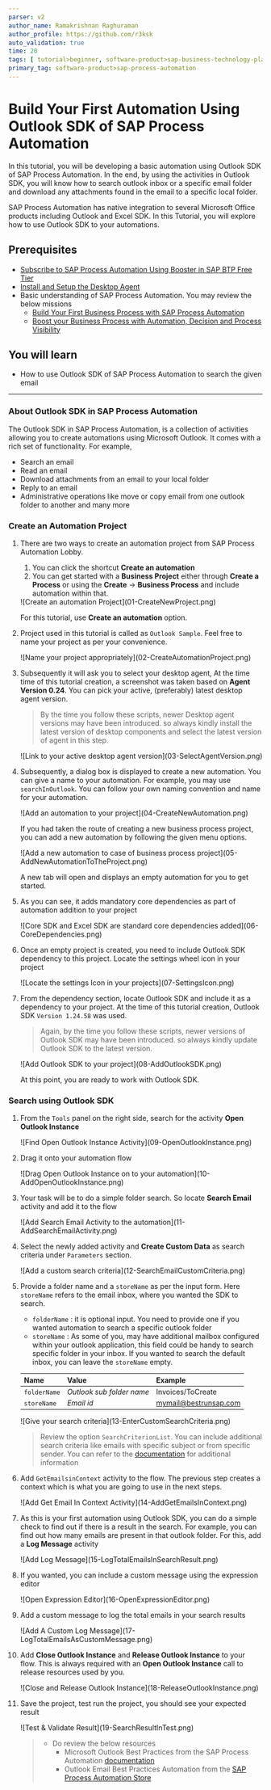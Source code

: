 ```yaml
---
parser: v2
author_name: Ramakrishnan Raghuraman
author_profile: https://github.com/r3ksk
auto_validation: true
time: 20
tags: [ tutorial>beginner, software-product>sap-business-technology-platform, tutorial>free-tier]
primary_tag: software-product>sap-process-automation
---
```


# Build Your First Automation Using Outlook SDK of SAP Process Automation
<!-- description --> In this tutorial, you will be developing a basic automation using Outlook SDK of SAP Process Automation. In the end, by using the activities in Outlook SDK, you will know how to search outlook inbox or a specific email folder and download any attachments found in the email to a specific local folder.


SAP Process Automation has native integration to several Microsoft Office products including Outlook and Excel SDK. In this Tutorial, you will explore how to use Outlook SDK to your automations.

## Prerequisites

- [Subscribe to SAP Process Automation Using Booster in SAP BTP Free Tier](spa-subscribe-booster)
- [Install and Setup the Desktop Agent](spa-setup-desktop-3-0-agent)
- Basic understanding of SAP Process Automation. You may review the below missions
    - [Build Your First Business Process with SAP Process Automation](mission.sap-process-automation)
    - [Boost your Business Process with Automation, Decision and Process Visibility](mission.sap-process-automation-boost)
    


## You will learn
  - How to use Outlook SDK of SAP Process Automation to search the given email

---

### About Outlook SDK in SAP Process Automation


The Outlook SDK in SAP Process Automation, is a collection of activities allowing you to create automations using Microsoft Outlook.
It comes with a rich set of functionality. For example,

- Search an email
- Read an email
- Download attachments from an email to your local folder
- Reply to an email
- Administrative operations like move or copy email from one outlook folder to another and many more


### Create an Automation Project


1.  There are two ways to create an automation project from SAP Process Automation Lobby.
      1.  You can click the shortcut **Create an automation**
      2.  You can get started with a **Business Project** either through **Create a Process** or using the **Create** -> **Business Process** and include automation within that.

    <!-- border -->![Create an automation Project](01-CreateNewProject.png)
    For this tutorial, use **Create an automation**  option.

2.  Project used in this tutorial is called as `Outlook Sample`. Feel free to name your project as per your convenience.

    <!-- border -->![Name your project appropriately](02-CreateAutomationProject.png)

3.  Subsequently it will ask you to select your desktop agent, At the time time of this tutorial creation, a screenshot was taken based on  **Agent Version 0.24**. You can pick your active, (preferably) latest desktop agent version.

    > By the time you follow these scripts, newer Desktop agent versions may have been introduced. so always kindly install the latest version of desktop components and select the latest version of agent in this step.

    <!-- border -->![Link to your active desktop agent version](03-SelectAgentVersion.png)

4.  Subsequently, a dialog box is displayed to create a new automation. You can give a name to your automation. For example, you may use `searchInOutlook`. You can follow your own naming convention and name for your automation.

    <!-- border -->![Add an automation to your project](04-CreateNewAutomation.png)

    If you had taken the route of creating a new business process project, you can add a new automation by following the given menu options.

    <!-- border -->![Add a new automation to case of business process project](05-AddNewAutomationToTheProject.png)

    A new tab will open and displays an empty automation for you to get started.

5.  As you can see, it adds mandatory core dependencies as part of automation addition to your project

    <!-- border -->![Core SDK and Excel SDK are standard core dependencies added](06-CoreDependencies.png)

6.  Once an empty project is created, you need to include Outlook SDK dependency to this project. Locate the settings wheel icon in your project

    <!-- border -->![Locate the settings Icon in your projects](07-SettingsIcon.png)

7.  From the dependency section, locate Outlook SDK and include it as a dependency to your project. At the time of this tutorial creation, Outlook SDK `Version 1.24.58` was used.

    > Again, by the time you follow these scripts, newer versions of Outlook SDK may have been introduced. so always kindly update Outlook SDK to the latest version.

    <!-- border -->![Add Outlook SDK to your project](08-AddOutlookSDK.png)

    At this point, you are ready to work with Outlook SDK.


### Search using Outlook SDK


1.  From the `Tools` panel on the right side, search for the activity **Open Outlook Instance**
    <!-- border -->![Find Open Outlook Instance Activity](09-OpenOutlookInstance.png)

2.  Drag it onto your automation flow
    <!-- border -->![Drag Open Outlook Instance on to your automation](10-AddOpenOutlookInstance.png)

3.  Your task will be to do a simple folder search. So locate **Search Email** activity and add it to the flow
    <!-- border -->![Add Search Email Activity to the automation](11-AddSearchEmailActivity.png)

4.  Select the newly added activity and **Create Custom Data** as search criteria under `Parameters` section.
    <!-- border -->![Add a custom search criteria](12-SearchEmailCustomCriteria.png)

5.  Provide a folder name and a `storeName` as per the input form. Here `storeName` refers to the email inbox, where you wanted the SDK to search.
    - `folderName` : it is optional input. You need to provide one if you wanted automation to search a specific outlook folder
    - `storeName` : As some of you, may have additional mailbox configured within your outlook application, this field could be handy to search specific folder in your inbox. If you wanted to search the default inbox, you can leave the `storeName` empty.


    | Name         | Value                     | Example
    | :------------| :------------------------ | :---------------------
    | `folderName` | *Outlook sub folder name* | Invoices/ToCreate
    | `storeName`  | *Email id*                | mymail@bestrunsap.com

    <!-- border -->![Give your search criteria](13-EnterCustomSearchCriteria.png)

    > Review the option `SearchCriterionList`. You can include additional search criteria like emails with specific subject or from specific sender. You can refer to the [documentation](https://help.sap.com/doc/e57d7b179db649e6b5f2d26d9894f9d9/Cloud/en-US/datatypes/emailSearchCriterion.html) for additional information

6.  Add `GetEmailsinContext` activity to the flow. The previous step creates a context which is what you are going to use in the next steps.
    <!-- border -->![Add Get Email In Context Activity](14-AddGetEmailsInContext.png)

7.  As this is your first automation using Outlook SDK, you can do a simple check to find out if there is a result in the search. For example, you can find out how many emails are present in that outlook folder. For this, add a **Log Message** activity
    <!-- border -->![Add Log Message](15-LogTotalEmailsInSearchResult.png)

8.  If you wanted, you can include a custom message using the expression editor
    <!-- border -->![Open Expression Editor](16-OpenExpressionEditor.png)

9.  Add a custom message to log the total emails in your search results
    <!-- border -->![Add A Custom Log Message](17-LogTotalEmailsAsCustomMessage.png)

10. Add **Close Outlook Instance** and **Release Outlook Instance** to your flow. This is always required with an **Open Outlook Instance** call to release resources used by you.
    <!-- border -->![Close and Release Outlook Instance](18-ReleaseOutlookInstance.png)

11. Save the project, test run the project, you should see your expected result
    <!-- border -->![Test & Validate Result](19-SearchResultInTest.png)

    > - Do review the below resources
    >     - Microsoft Outlook Best Practices from the SAP Process Automation [documentation](https://help.sap.com/docs/IRPA/8e71b41b9ea043c8bccee01a10d6ba72/5a48c81502db40b08e4aac866e04592a.html)
    >     - Outlook Email Best Practices Automation from the [SAP Process Automation Store](https://irpa.store.sap.com/#/package/a4c61c62-356e-4165-bdcb-bef08e236cf5)

